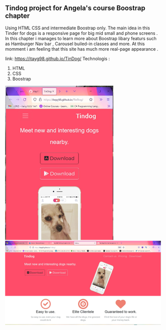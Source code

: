 ## Tindog project for Angela's course Boostrap chapter

Using HTML CSS and intermediate Boostrap only. The main idea in this Tinder for dogs is a responsive page for big mid small and phone screens . In this chapter i manages to learn more about Boostrap libary featurs such as Hamburger Nav bar , Carousel builed-in classes and more. At this momment i am feeling that this site has much more real-page appearance .

link:
https://itayg98.github.io/TinDog/
Technologis :

1. HTML
2. CSS
3. Boostrap

<div display="flex">
<img width =350 src="https://github.com/itayG98/TinDog/blob/0114b9a99932d8285f6ebb0afc63f3ba318af427/Photos/small.jpg"/>
<img width =600 src="https://github.com/itayG98/TinDog/blob/0114b9a99932d8285f6ebb0afc63f3ba318af427/Photos/Large.jpg"/>
<div>

